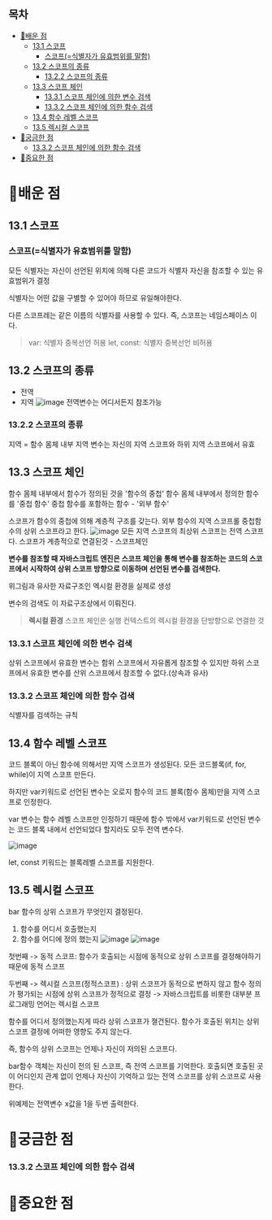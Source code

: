 ## 목차

- [📗배운 점](#배운-점)
  - [13.1 스코프](#131-스코프)
    - [스코프(=식별자가 유효범위를 말함)](#스코프식별자가-유효범위를-말함)
  - [13.2 스코프의 종류](#132-스코프의-종류)
    - [13.2.2 스코프의 종류](#1322-스코프의-종류)
  - [13.3 스코프 체인](#133-스코프-체인)
    - [13.3.1 스코프 체인에 의한 변수 검색](#1331-스코프-체인에-의한-변수-검색)
    - [13.3.2 스코프 체인에 의한 함수 검색](#1332-스코프-체인에-의한-함수-검색)
  - [13.4 함수 레벨 스코프](#134-함수-레벨-스코프)
  - [13.5 렉시컬 스코프](#135-렉시컬-스코프)
- [🤔궁금한 점](#궁금한-점)
  - [13.3.2 스코프 체인에 의한 함수 검색](#1332-스코프-체인에-의한-함수-검색-1)
- [📌중요한 점](#중요한-점)

# 📗배운 점

## 13.1 스코프

### 스코프(=식별자가 유효범위를 말함)

모든 식별자는 자신이 선언된 위치에 의해 다른 코드가 식별자 자신을 참조할 수 있는 유효범위가 결정

식별자는 어떤 값을 구별할 수 있어야 하므로 유일해야한다.

다른 스코프레는 같은 이름의 식별자를 사용할 수 있다.
즉, 스코프는 네임스페이스 이다.

> var: 식별자 중복선언 허용
> let, const: 식별자 중복선언 비허용

## 13.2 스코프의 종류

- 전역
- 지역
  ![image](https://github.com/chowonn/js-deepdive-study/assets/101866872/f33df89b-c574-49da-9527-4d1dee715cb5)
  전역변수는 어디서든지 참조가능

### 13.2.2 스코프의 종류

지역 = 함수 몸체 내부
지역 변수는 자신의 지역 스코프와 하위 지역 스코프에서 유효

## 13.3 스코프 체인

함수 몸체 내부에서 함수가 정의된 것을 '함수의 중첩'
함수 몸체 내부에서 정의한 함수를 '중첩 함수'
중첩 함수를 포함하는 함수 - '외부 함수'

스코프가 함수의 중첩에 의해 계층적 구조를 갖는다.
외부 함수의 지역 스코프롤 중첩함수의 상위 스코프라고 한다.
![image](https://github.com/chowonn/js-deepdive-study/assets/101866872/0a060396-3ddd-48d2-8cd2-8629a9b19bd3)
모든 지역 스코프의 최상위 스코프는 전역 스코프다.
스코프가 계층적으로 연결된것 - 스코프체인

**변수를 참조할 때 자바스크립트 엔진은 스코프 체인을 통해 변수를 참조하는 코드의 스코프에서 시작하여 상위 스코프 방향으로 이동하며 선언된 변수를 검색한다.**

위그림과 유사한 자료구조인 엑시컬 환경을 실제로 생성

변수의 검색도 이 자료구조상에서 이뤄진다.

> **렉시컬 환경**
> 스코프 체인은 실행 컨텍스트의 렉시컬 환경을 단방향으로 연결한 것

### 13.3.1 스코프 체인에 의한 변수 검색

상위 스코프에서 유효한 변수는 함위 스코프에서 자유롭게 참조할 수 있지만 하위 스코프에서 유효한 변수를 산위 스코프에서 참조할 수 없다.(상속과 유사)

### 13.3.2 스코프 체인에 의한 함수 검색

식별자를 검색하는 규칙

## 13.4 함수 레벨 스코프

코드 블록이 아닌 함수에 의해서만 지역 스코프가 생성된다.
모든 코드블록(if, for, while)이 지역 스코프 만든다.

하지만 var키워드로 선언된 변수는 오로지 함수의 코드 블록(함수 몸체)만을 지역 스코프로 인정한다.

var 변수는 함수 레벨 스코프만 인정하기 때문에 함수 밖에서 var키워드로 선언된 변수는 코드 블록 내에서 선언되었다 할지라도 모두 전역 변수다.

![image](https://github.com/chowonn/js-deepdive-study/assets/101866872/e3ae65c0-fd27-4f90-a724-3a3a76fa1903)

let, const 키워드는 블록레벨 스코프를 지원한다.

## 13.5 렉시컬 스코프

bar 함수의 상위 스코프가 무엇인지 결정된다.

1. 함수를 어디서 호출했는지
2. 함수를 어디에 정의 했는지
   ![image](https://github.com/chowonn/js-deepdive-study/assets/101866872/b6dca221-5d70-40f9-bd12-b906b7c09008)
   ![image](https://github.com/chowonn/js-deepdive-study/assets/101866872/c27fa123-714f-4f81-87d7-6c3c10c3b6df)

첫번째 -> 동적 스코프: 함수가 호출되는 시점에 동적으로 상위 스코프를 결정해야하기 때문에 동적 스코프

두번째 -> 렉시컬 스코프(정적스코프) : 상위 스코프가 동적으로 변하지 않고 함수 정의가 평가되는 시점에 상위 스코프가 정적으로 결정
-> 자바스크립트를 비롯한 대부분 프로그래밍 언어는 렉시컬 스코프

함수를 어디서 정의했는지게 따라 상위 스코프가 졀건된다.
함수가 호출된 위치는 상위 스코프 결정에 어떠한 영향도 주지 않는다.

즉, 함수의 상위 스코프는 언제나 자신이 저의된 스코프다.

bar함수 객체는 자신이 전의 된 스코프, 즉 전역 스코프를 기억한다. 호출되면 호출된 곳이 어디인지 관계 없이 언제나 자신이 기억하고 있는 전역 스코프를 상위 스코프로 사용한다.

위예제는 전역변수 x값을 1을 두번 출력한다.

# 🤔궁금한 점

### 13.3.2 스코프 체인에 의한 함수 검색

# 📌중요한 점
